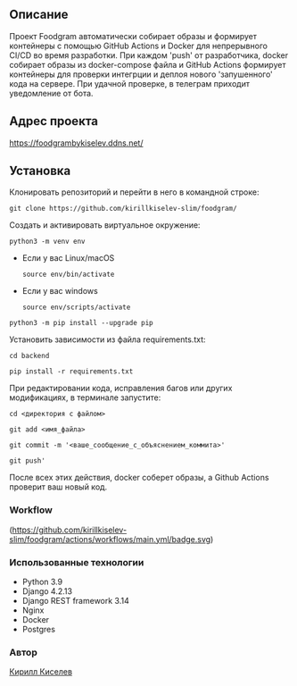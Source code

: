 ## Описание

Проект Foodgram автоматически собирает образы и формирует контейнеры с помощью GitHub Actions и Docker для
непрерывного CI/CD во время разработки. При каждом 'push' от разработчика, docker собирает образы из 
docker-compose файла и GitHub Actions формирует контейнеры для проверки интегрции и деплоя 
нового 'запушенного' кода на сервере. При удачной проверке, в телеграм приходит уведомление от бота.

## Адрес проекта

https://foodgrambykiselev.ddns.net/

## Установка

Клонировать репозиторий и перейти в него в командной строке:

```
git clone https://github.com/kirillkiselev-slim/foodgram/
```

Cоздать и активировать виртуальное окружение:

```
python3 -m venv env
```

* Если у вас Linux/macOS

    ```
    source env/bin/activate
    ```

* Если у вас windows

    ```
    source env/scripts/activate
    ```

```
python3 -m pip install --upgrade pip
```

Установить зависимости из файла requirements.txt:

```
cd backend
```

```
pip install -r requirements.txt
```
При редактировании кода, исправления багов или других модификациях, в терминале запустите:
```
cd <директория с файлом>
```

```
git add <имя_файла>
```

```
git commit -m '<ваше_сообщение_с_объяснением_коммита>'
```

```
git push'
```

После всех этих действия, docker соберет образы, а Github Actions проверит ваш новый код.

### Workflow

(https://github.com/kirillkiselev-slim/foodgram/actions/workflows/main.yml/badge.svg)

### Использованные технологии

* Python 3.9
* Django 4.2.13
* Django REST framework 3.14 
* Nginx 
* Docker 
* Postgres

### Автор

[Кирилл Киселев](https://github.com/kirillkiselev-slim)

